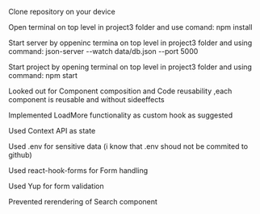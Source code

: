 Clone repository on your device

Open terminal on top level in project3 folder and use comand:  npm install

Start server by oppeninc termina on top level in project3 folder and using command: json-server --watch data/db.json --port 5000

Start project by opening terminal on top level in project3 folder and using command: npm start

Looked out for Component composition and Code reusability ,each component is reusable and without sideeffects

Implemented LoadMore functionality as custom hook as suggested

Used Context API as state

Used .env for sensitive data (i know that .env shoud not be commited to github)

Used react-hook-forms for Form handling

Used Yup for form validation

Prevented rerendering of Search component

